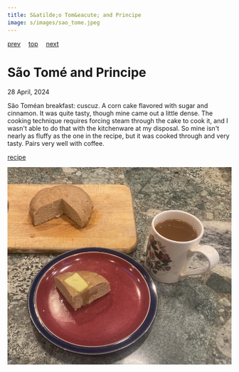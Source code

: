 ```yaml
---
title: S&atilde;o Tom&eacute; and Principe
image: s/images/sao_tome.jpeg
---
```

[prev](san_marino.md)&emsp;
[top](../index.md)&emsp;
[next](saudi_arabia.md)
# S&atilde;o Tom&eacute; and Principe
28 April, 2024

S&atilde;o Tom&eacute;an breakfast: cuscuz. A corn cake flavored with
sugar and cinnamon. It was quite tasty, though mine came out a little
dense. The cooking technique requires forcing steam through the cake
to cook it, and I wasn't able to do that with the kitchenware at my
disposal. So mine isn't nearly as fluffy as the one in the recipe, but
it was cooked through and very tasty. Pairs very well with coffee.

[recipe](https://www.crumbsnatched.com/traditional-cape-verdean-cuscus-cuscus-de-milho/)

![breakfast](images/sao_tome.jpeg)
